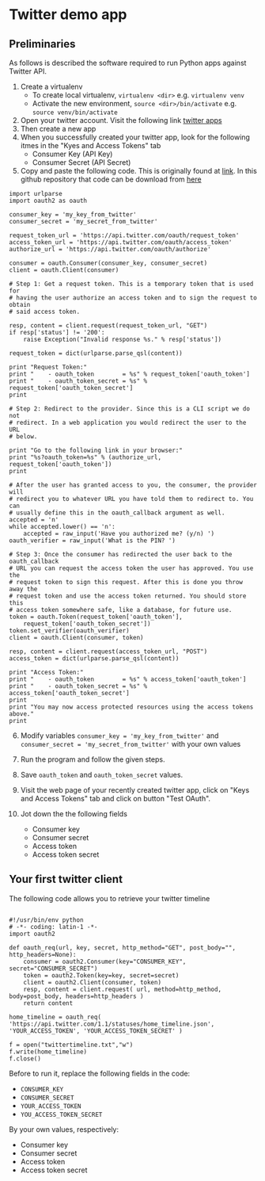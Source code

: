 # Twitter demo app

## Preliminaries

As follows is described the software required to run Python apps against Twitter API.

1. Create a virtualenv
	* To create local virtualenv, `virtualenv <dir>` e.g. `virtualenv venv`
	* Activate the new environment, `source <dir>/bin/activate` e.g. 
          `source venv/bin/activate`
2. Open your twitter account. Visit the following link [twitter apps](https://apps.twitter.com/)
3. Then create a new app 
4. When you successfully created your twitter app, look for the following itmes in the "Kyes and Access Tokens" tab
	* Consumer Key (API Key)
	* Consumer Secret (API Secret)
5. Copy and paste the following code. This is originally found at [link][1]. In this github repository that code can be download from [here](https://github.com/josanabr/mytwitter/blob/master/helper.py) 

~~~~
import urlparse
import oauth2 as oauth

consumer_key = 'my_key_from_twitter'
consumer_secret = 'my_secret_from_twitter'

request_token_url = 'https://api.twitter.com/oauth/request_token'
access_token_url = 'https://api.twitter.com/oauth/access_token'
authorize_url = 'https://api.twitter.com/oauth/authorize'

consumer = oauth.Consumer(consumer_key, consumer_secret)
client = oauth.Client(consumer)

# Step 1: Get a request token. This is a temporary token that is used for 
# having the user authorize an access token and to sign the request to obtain 
# said access token.

resp, content = client.request(request_token_url, "GET")
if resp['status'] != '200':
    raise Exception("Invalid response %s." % resp['status'])

request_token = dict(urlparse.parse_qsl(content))

print "Request Token:"
print "    - oauth_token        = %s" % request_token['oauth_token']
print "    - oauth_token_secret = %s" % request_token['oauth_token_secret']
print 

# Step 2: Redirect to the provider. Since this is a CLI script we do not 
# redirect. In a web application you would redirect the user to the URL
# below.

print "Go to the following link in your browser:"
print "%s?oauth_token=%s" % (authorize_url, request_token['oauth_token'])
print 

# After the user has granted access to you, the consumer, the provider will
# redirect you to whatever URL you have told them to redirect to. You can 
# usually define this in the oauth_callback argument as well.
accepted = 'n'
while accepted.lower() == 'n':
    accepted = raw_input('Have you authorized me? (y/n) ')
oauth_verifier = raw_input('What is the PIN? ')

# Step 3: Once the consumer has redirected the user back to the oauth_callback
# URL you can request the access token the user has approved. You use the 
# request token to sign this request. After this is done you throw away the
# request token and use the access token returned. You should store this 
# access token somewhere safe, like a database, for future use.
token = oauth.Token(request_token['oauth_token'],
    request_token['oauth_token_secret'])
token.set_verifier(oauth_verifier)
client = oauth.Client(consumer, token)

resp, content = client.request(access_token_url, "POST")
access_token = dict(urlparse.parse_qsl(content))

print "Access Token:"
print "    - oauth_token        = %s" % access_token['oauth_token']
print "    - oauth_token_secret = %s" % access_token['oauth_token_secret']
print
print "You may now access protected resources using the access tokens above." 
print
~~~~

6. Modify variables `consumer_key = 'my_key_from_twitter'` and `consumer_secret = 'my_secret_from_twitter'` with your own values

7. Run the program and follow the given steps.

8. Save `oauth_token` and `oauth_token_secret` values.

9. Visit the web page of your recently created twitter app, click on "Keys and Access Tokens" tab and click on button "Test OAuth".

10. Jot down the the following fields
	* Consumer key
	* Consumer secret
	* Access token
	* Access token secret

## Your first twitter client

The following code allows you to retrieve your twitter timeline

~~~~

#!/usr/bin/env python
# -*- coding: latin-1 -*-
import oauth2

def oauth_req(url, key, secret, http_method="GET", post_body="", http_headers=None):
    consumer = oauth2.Consumer(key="CONSUMER_KEY", secret="CONSUMER_SECRET")
    token = oauth2.Token(key=key, secret=secret)
    client = oauth2.Client(consumer, token)
    resp, content = client.request( url, method=http_method, body=post_body, headers=http_headers )
    return content
 
home_timeline = oauth_req( 'https://api.twitter.com/1.1/statuses/home_timeline.json', 'YOUR_ACCESS_TOKEN', 'YOUR_ACCESS_TOKEN_SECRET' )

f = open("twittertimeline.txt","w")
f.write(home_timeline)
f.close()

~~~~

Before to run it, replace the following fields in the code:

* `CONSUMER_KEY`
* `CONSUMER_SECRET`
* `YOUR_ACCESS_TOKEN` 
* `YOU_ACCESS_TOKEN_SECRET`

By your own values, respectively:

* Consumer key
* Consumer secret 
* Access token
* Access token secret

[1]: https://github.com/joestump/python-oauth2/wiki/Twitter-Three-legged-OAuth  "Twitter Three legged OAuth"
